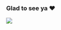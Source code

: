 ### Glad to see ya :heart:
<img align="center" src="https://sun9-7.userapi.com/c206624/v206624477/17f57b/ODTQnMyK-kU.jpg?raw=true">
<!--
**MannerheimLine/MannerheimLine** is a ✨ _special_ ✨ repository because its `README.md` (this file) appears on your GitHub profile.

Here are some ideas to get you started:

- 🔭 I’m currently working on ...
- 🌱 I’m currently learning ...
- 👯 I’m looking to collaborate on ...
- 🤔 I’m looking for help with ...
- 💬 Ask me about ...
- 📫 How to reach me: ...
- 😄 Pronouns: ...
- ⚡ Fun fact: ...
-->
